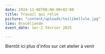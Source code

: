 ```yaml
---
date: 2024-11-06T00:00:00+02:00
title: Travail qui relie
picture: "content/uploads/toilibellule.jpg"
lieu: Brocéliande
event_date: 1er-2 février 2025

---
```


Bientôt ici plus d'infos sur cet atelier à venir
